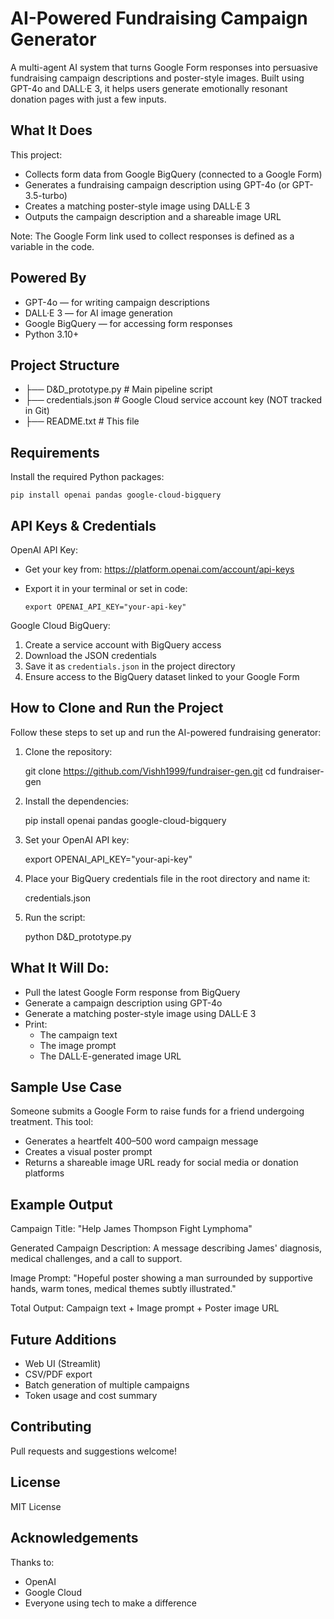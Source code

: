 AI-Powered Fundraising Campaign Generator
=========================================

A multi-agent AI system that turns Google Form responses into persuasive fundraising campaign descriptions and poster-style images. Built using GPT-4o and DALL·E 3, it helps users generate emotionally resonant donation pages with just a few inputs.

What It Does
------------

This project:
- Collects form data from Google BigQuery (connected to a Google Form)
- Generates a fundraising campaign description using GPT-4o (or GPT-3.5-turbo)
- Creates a matching poster-style image using DALL·E 3
- Outputs the campaign description and a shareable image URL

Note: The Google Form link used to collect responses is defined as a variable in the code.

Powered By
----------

- GPT-4o — for writing campaign descriptions
- DALL·E 3 — for AI image generation
- Google BigQuery — for accessing form responses
- Python 3.10+

Project Structure
-----------------

- ├── D&D_prototype.py       # Main pipeline script
- ├── credentials.json       # Google Cloud service account key (NOT tracked in Git)
- ├── README.txt             # This file

Requirements
------------

Install the required Python packages:

    pip install openai pandas google-cloud-bigquery

API Keys & Credentials
----------------------

OpenAI API Key:

- Get your key from: https://platform.openai.com/account/api-keys
- Export it in your terminal or set in code:

      export OPENAI_API_KEY="your-api-key"

Google Cloud BigQuery:

1. Create a service account with BigQuery access
2. Download the JSON credentials
3. Save it as `credentials.json` in the project directory
4. Ensure access to the BigQuery dataset linked to your Google Form

How to Clone and Run the Project
--------------------------------

Follow these steps to set up and run the AI-powered fundraising generator:

1. Clone the repository:

    git clone https://github.com/Vishh1999/fundraiser-gen.git
    cd fundraiser-gen

2. Install the dependencies:

    pip install openai pandas google-cloud-bigquery

3. Set your OpenAI API key:

    export OPENAI_API_KEY="your-api-key"

4. Place your BigQuery credentials file in the root directory and name it:

    credentials.json

5. Run the script:

    python D&D_prototype.py

What It Will Do:
----------------

- Pull the latest Google Form response from BigQuery
- Generate a campaign description using GPT-4o
- Generate a matching poster-style image using DALL·E 3
- Print:
  - The campaign text
  - The image prompt
  - The DALL·E-generated image URL

Sample Use Case
---------------

Someone submits a Google Form to raise funds for a friend undergoing treatment. This tool:
- Generates a heartfelt 400–500 word campaign message
- Creates a visual poster prompt
- Returns a shareable image URL ready for social media or donation platforms

Example Output
--------------

Campaign Title:
"Help James Thompson Fight Lymphoma"

Generated Campaign Description:
A message describing James' diagnosis, medical challenges, and a call to support.

Image Prompt:
"Hopeful poster showing a man surrounded by supportive hands, warm tones, medical themes subtly illustrated."

Total Output:
Campaign text + Image prompt + Poster image URL

Future Additions
----------------

- Web UI (Streamlit)
- CSV/PDF export
- Batch generation of multiple campaigns
- Token usage and cost summary

Contributing
------------

Pull requests and suggestions welcome!

License
-------

MIT License

Acknowledgements
----------------

Thanks to:
- OpenAI
- Google Cloud
- Everyone using tech to make a difference
